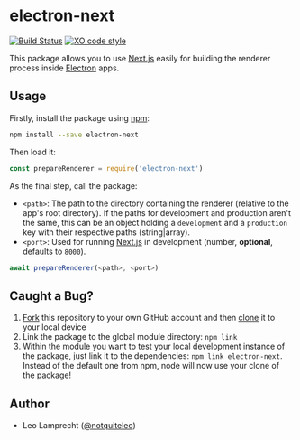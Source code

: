 # electron-next

[![Build Status](https://travis-ci.org/leo/electron-next.svg?branch=master)](https://travis-ci.org/leo/electron-next)
[![XO code style](https://img.shields.io/badge/code_style-XO-5ed9c7.svg)](https://github.com/sindresorhus/xo)

This package allows you to use [Next.js](https://github.com/zeit/next.js) easily for building the renderer process inside [Electron](https://electron.atom.io) apps.

## Usage

Firstly, install the package using [npm](https://www.npmjs.com):

```bash
npm install --save electron-next
```

Then load it:

```js
const prepareRenderer = require('electron-next')
```

As the final step, call the package:

- `<path>`: The path to the directory containing the renderer (relative to the app's root directory). If the paths for development and production aren't the same, this can be an object holding a `development` and a `production` key with their respective paths (string|array).
- `<port>`: Used for running [Next.js](https://github.com/zeit/next.js) in development (number, **optional**, defaults to `8000`).

```js
await prepareRenderer(<path>, <port>)
```

## Caught a Bug?

1. [Fork](https://help.github.com/articles/fork-a-repo/) this repository to your own GitHub account and then [clone](https://help.github.com/articles/cloning-a-repository/) it to your local device
2. Link the package to the global module directory: `npm link`
3. Within the module you want to test your local development instance of the package, just link it to the dependencies: `npm link electron-next`. Instead of the default one from npm, node will now use your clone of the package!

## Author

- Leo Lamprecht ([@notquiteleo](https://twitter.com/notquiteleo))
